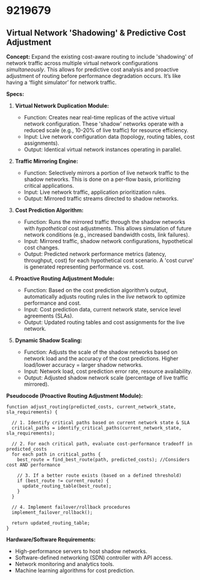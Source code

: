 # 9219679

## Virtual Network 'Shadowing' & Predictive Cost Adjustment

**Concept:** Expand the existing cost-aware routing to include 'shadowing' of network traffic across multiple virtual network configurations *simultaneously*. This allows for predictive cost analysis and proactive adjustment of routing before performance degradation occurs. It’s like having a ‘flight simulator’ for network traffic.

**Specs:**

1.  **Virtual Network Duplication Module:**
    *   Function: Creates near real-time replicas of the active virtual network configuration. These 'shadow' networks operate with a reduced scale (e.g., 10-20% of live traffic) for resource efficiency.
    *   Input: Live network configuration data (topology, routing tables, cost assignments).
    *   Output: Identical virtual network instances operating in parallel.

2.  **Traffic Mirroring Engine:**
    *   Function: Selectively mirrors a portion of live network traffic to the shadow networks.  This is done on a per-flow basis, prioritizing critical applications.
    *   Input: Live network traffic, application prioritization rules.
    *   Output: Mirrored traffic streams directed to shadow networks.

3.  **Cost Prediction Algorithm:**
    *   Function: Runs the mirrored traffic through the shadow networks with *hypothetical* cost adjustments. This allows simulation of future network conditions (e.g., increased bandwidth costs, link failures).
    *   Input: Mirrored traffic, shadow network configurations, hypothetical cost changes.
    *   Output: Predicted network performance metrics (latency, throughput, cost) for each hypothetical cost scenario.  A 'cost curve' is generated representing performance vs. cost.

4.  **Proactive Routing Adjustment Module:**
    *   Function: Based on the cost prediction algorithm’s output, automatically adjusts routing rules in the *live* network to optimize performance and cost.
    *   Input: Cost prediction data, current network state, service level agreements (SLAs).
    *   Output: Updated routing tables and cost assignments for the live network.

5.  **Dynamic Shadow Scaling:**
    *   Function: Adjusts the scale of the shadow networks based on network load and the accuracy of the cost predictions. Higher load/lower accuracy = larger shadow networks.
    *   Input: Network load, cost prediction error rate, resource availability.
    *   Output: Adjusted shadow network scale (percentage of live traffic mirrored).

**Pseudocode (Proactive Routing Adjustment Module):**

```
function adjust_routing(predicted_costs, current_network_state, sla_requirements) {

  // 1. Identify critical paths based on current network state & SLA
  critical_paths = identify_critical_paths(current_network_state, sla_requirements);

  // 2. For each critical path, evaluate cost-performance tradeoff in predicted_costs
  for each path in critical_paths {
    best_route = find_best_route(path, predicted_costs); //Considers cost AND performance
    
    // 3. If a better route exists (based on a defined threshold)
    if (best_route != current_route) {
      update_routing_table(best_route);
    }
  }

  // 4. Implement failover/rollback procedures
  implement_failover_rollback();

  return updated_routing_table;
}
```

**Hardware/Software Requirements:**

*   High-performance servers to host shadow networks.
*   Software-defined networking (SDN) controller with API access.
*   Network monitoring and analytics tools.
*   Machine learning algorithms for cost prediction.